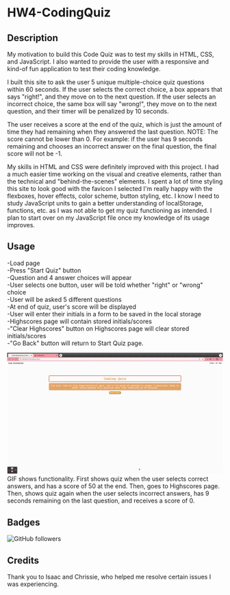 # HW4-CodingQuiz

## Description

My motivation to build this Code Quiz was to test my skills in HTML, CSS, and JavaScript. I also wanted to provide the user with a responsive and kind-of fun application to test their coding knowledge.

I built this site to ask the user 5 unique multiple-choice quiz questions within 60 seconds. If the user selects the correct choice, a box appears that says "right!", and they move on to the next question. If the user selects an incorrect choice, the same box will say "wrong!", they move on to the next question, and their timer will be penalized by 10 seconds.

The user receives a score at the end of the quiz, which is just the amount of time they had remaining when they answered the last question.
NOTE: The score cannot be lower than 0. For example: if the user has 9 seconds remaining and chooses an incorrect answer on the final question, the final score will not be -1. 

My skills in HTML and CSS were definitely improved with this project. I had a much easier time working on the visual and creative elements, rather than the technical and "behind-the-scenes" elements. I spent a lot of time styling this site to look good with the favicon I selected
I'm really happy with the flexboxes, hover effects, color scheme, button styling, etc. I know I need to study JavaScript units to gain a better understanding of localStorage, functions, etc. as I was not able to get my quiz functioning as intended. I plan to start over on my JavaScript file once my knowledge of its usage improves.


## Usage  

-Load page<br>
-Press "Start Quiz" button<br>
-Question and 4 answer choices will appear<br>
-User selects one button, user will be told whether "right" or "wrong" choice<br>
-User will be asked 5 different questions<br>
-At end of quiz, user's score will be displayed<br>
-User will enter their initials in a form to be saved in the local storage<br>
-Highscores page will contain stored initials/scores<br>
-"Clear Highscores" button on Highscores page will clear stored initials/scores<br>
-"Go Back" button will return to Start Quiz page.

![gif of coding quiz in action](https://github.com/sabhanson/HW4-codeQuiz/blob/main/assets/CodingQuiz.gif)<br>
GIF shows functionality. First shows quiz when the user selects correct answers, and has a score of 50 at the end. Then, goes to Highscores page. Then, shows quiz again when the user selects incorrect answers, has 9 seconds remaining on the last question, and receives a score of 0.

## Badges

![GitHub followers](https://img.shields.io/github/followers/sabhanson?style=social)

## Credits

Thank you to Isaac and Chrissie, who helped me resolve certain issues I was experiencing.
